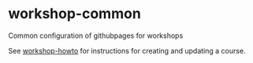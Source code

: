 # workshop-common

Common configuration of githubpages for workshops

See [workshop-howto](https://nbisweden.github.io/workshop-howto/) for instructions for creating and updating a course.
